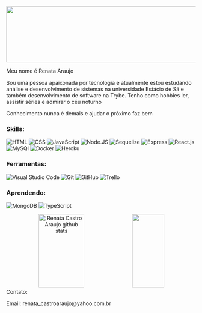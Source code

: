<img src="https://blog.sciencemuseum.org.uk/wp-content/uploads/2019/07/giphy-2.gif" style="height:150px;width:1000px;"/>

<p>Meu nome é Renata Araujo</p>
<p>Sou uma pessoa apaixonada por tecnologia e atualmente estou estudando análise e desenvolvimento de sistemas na universidade Estácio de Sá e também desenvolvimento de software na Trybe. Tenho como hobbies ler, assistir séries e admirar o céu noturno</p>

<p>Conhecimento nunca é demais e ajudar o próximo faz bem</p>

### Skills:
![HTML](https://img.shields.io/badge/HTML5-E34F26?style=for-the-badge&logo=html5&logoColor=white)
![CSS](https://img.shields.io/badge/CSS3-1572B6?style=for-the-badge&logo=css3&logoColor=white)
![JavaScript](https://img.shields.io/badge/JavaScript-F7DF1E?style=for-the-badge&logo=javascript&logoColor=black)
![Node.JS](https://img.shields.io/badge/Node.js-43853D?style=for-the-badge&logo=node.js&logoColor=white)
![Sequelize](https://img.shields.io/badge/Sequelize-52B0E7?style=for-the-badge&logo=Sequelize&logoColor=white)
![Express](https://img.shields.io/badge/Express.js-000000?style=for-the-badge&logo=express&logoColor=white)
![React.js](https://img.shields.io/badge/React-20232A?style=for-the-badge&logo=react&logoColor=61DAFB)
![MySQl](https://img.shields.io/badge/MySQL-00000F?style=for-the-badge&logo=mysql&logoColor=white)
![Docker](https://img.shields.io/badge/Docker-2496ED?style=for-the-badge&logo=docker&logoColor=white)
![Heroku](https://img.shields.io/badge/Heroku-430098?style=for-the-badge&logo=heroku&logoColor=white)

### Ferramentas:
![Visual Studio Code](https://img.shields.io/badge/VSCode-0078D4?style=for-the-badge&logo=visual%20studio%20code&logoColor=white)
![Git](https://img.shields.io/badge/Git-E34F26?style=for-the-badge&logo=git&logoColor=white)
![GitHub](https://img.shields.io/badge/GitHub-100000?style=for-the-badge&logo=github&logoColor=white)
![Trello](https://img.shields.io/badge/Trello-0052CC?style=for-the-badge&logo=trello&logoColor=white)

### Aprendendo:
![MongoDB](https://img.shields.io/badge/MongoDB-4EA94B?style=for-the-badge&logo=mongodb&logoColor=white)
![TypeScript](https://img.shields.io/badge/TypeScript-007ACC?style=for-the-badge&logo=typescript&logoColor=white)

<div align="center">  
  <img width="49%" height="195px" src="https://github-readme-stats.vercel.app/api?username=RenataCastroAraujo&show_icons=true&count_private=true&hide_border=true&title_color=00bfbf&icon_color=00bfbf&text_color=c9d1d9&bg_color=0d1117" alt="Renata Castro Araujo github stats" /> 
  <img width="41%" height="195px" src="https://github-readme-stats.vercel.app/api/top-langs/?username=RenataCastroAraujo&layout=compact&hide_border=true&title_color=00bfbf&text_color=00bfbf&bg_color=0d1117" />
</div>

<div>Contato:
  <p>Email: renata_castroaraujo@yahoo.com.br</p>
</div>
